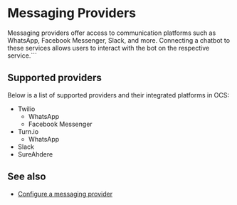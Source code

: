 # Messaging Providers

Messaging providers offer access to communication platforms such as WhatsApp, Facebook Messenger, Slack, and more. Connecting a chatbot to these services allows users to interact with the bot on the respective service.```

## Supported providers
Below is a list of supported providers and their integrated platforms in OCS:

- Twilio
    - WhatsApp
    - Facebook Messenger
- Turn.io
    - WhatsApp
- Slack
- SureAhdere

## See also
- [Configure a messaging provider](../../how-to/configure_providers.md)
